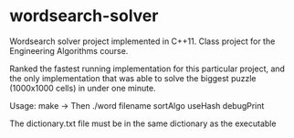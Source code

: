 # wordsearch-solver

Wordsearch solver project implemented in C++11. Class project for the Engineering Algorithms course.

Ranked the fastest running implementation for this particular project, and the only implementation that was able to solve the biggest puzzle (1000x1000 cells) in under one minute.

Usage: make -> Then ./word filename sortAlgo useHash debugPrint

The dictionary.txt file must be in the same dictionary as the executable
